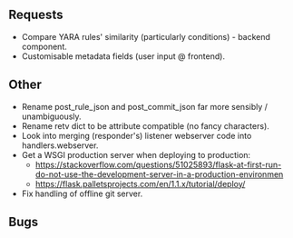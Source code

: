 ## Requests
*  Compare YARA rules' similarity (particularly conditions) - backend component.
*  Customisable metadata fields (user input @ frontend).

## Other
*  Rename post_rule_json and post_commit_json far more sensibly / unambiguously.
* Rename retv dict to be attribute compatible (no fancy characters).
* Look into merging (responder's) listener webserver code into handlers.webserver.
* Get a WSGI production server when deploying to production:
    * https://stackoverflow.com/questions/51025893/flask-at-first-run-do-not-use-the-development-server-in-a-production-environmen
    * https://flask.palletsprojects.com/en/1.1.x/tutorial/deploy/
* Fix handling of offline git server.

## Bugs